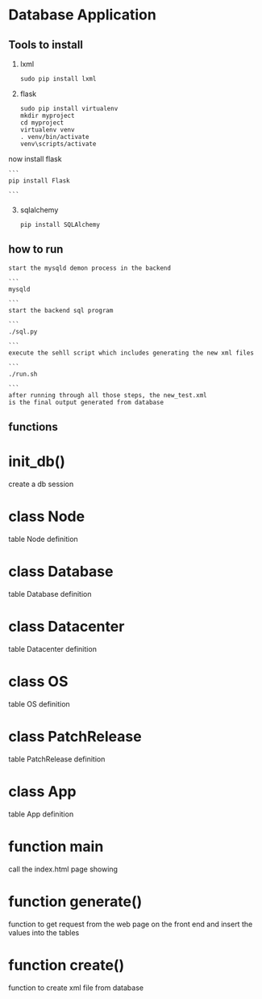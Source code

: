Database Application
=======================

## Tools to install 
1. lxml
    ``` 
    sudo pip install lxml

    ```
2. flask
    ```
    sudo pip install virtualenv
    mkdir myproject
    cd myproject
    virtualenv venv
    . venv/bin/activate
    venv\scripts/activate

    ```

  now install flask

    ```
    pip install Flask

    ```

3. sqlalchemy

    ```
    pip install SQLAlchemy

    ```
## how to run

    start the mysqld demon process in the backend

    ```
    mysqld

    ```
    start the backend sql program

    ```
    ./sql.py

    ```
    execute the sehll script which includes generating the new xml files 

    ```
    ./run.sh

    ```
    after running through all those steps, the new_test.xml
    is the final output generated from database


## functions
#   init_db()

create a db session

#   class Node

table Node definition

#   class Database
table Database definition

#   class Datacenter
table Datacenter definition

#   class OS
table OS definition

#   class PatchRelease
table PatchRelease definition

#   class App
table App definition

#   function main
call the index.html page showing

#   function generate()
function to get request from the web page on the front end and insert the values into the tables

#   function create()
function to create xml file from database



